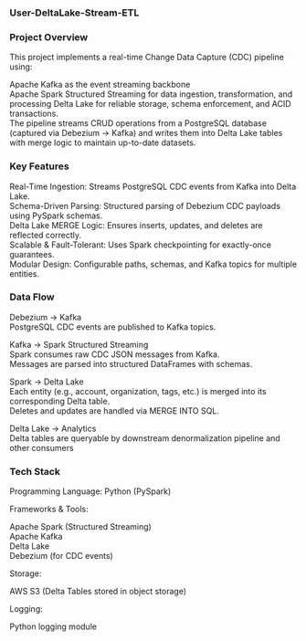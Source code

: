 ### User-DeltaLake-Stream-ETL ###

### Project Overview ###

This project implements a real-time Change Data Capture (CDC) pipeline using:

Apache Kafka as the event streaming backbone<br>
Apache Spark Structured Streaming for data ingestion, transformation, and processing Delta Lake for reliable storage, schema enforcement, and ACID transactions.<br>
The pipeline streams CRUD operations from a PostgreSQL database (captured via Debezium → Kafka) and writes them into Delta Lake tables with merge logic to maintain up-to-date datasets.<br>

### Key Features ###

Real-Time Ingestion: Streams PostgreSQL CDC events from Kafka into Delta Lake.<br>
Schema-Driven Parsing: Structured parsing of Debezium CDC payloads using PySpark schemas.<br>
Delta Lake MERGE Logic: Ensures inserts, updates, and deletes are reflected correctly.<br>
Scalable & Fault-Tolerant: Uses Spark checkpointing for exactly-once guarantees.<br>
Modular Design: Configurable paths, schemas, and Kafka topics for multiple entities.<br>

### Data Flow ###

Debezium → Kafka<br>
PostgreSQL CDC events are published to Kafka topics.<br>

Kafka → Spark Structured Streaming<br>
Spark consumes raw CDC JSON messages from Kafka.<br>
Messages are parsed into structured DataFrames with schemas.<br>

Spark → Delta Lake<br>
Each entity (e.g., account, organization, tags, etc.) is merged into its corresponding Delta table.<br>
Deletes and updates are handled via MERGE INTO SQL.<br>

Delta Lake → Analytics<br>
Delta tables are queryable by downstream denormalization pipeline and other consumers<br>


### Tech Stack ###

Programming Language: Python (PySpark)

Frameworks & Tools:

Apache Spark (Structured Streaming)<br>
Apache Kafka<br>
Delta Lake<br>
Debezium (for CDC events)<br>

Storage:

AWS S3 (Delta Tables stored in object storage)<br>

Logging: 

Python logging module
